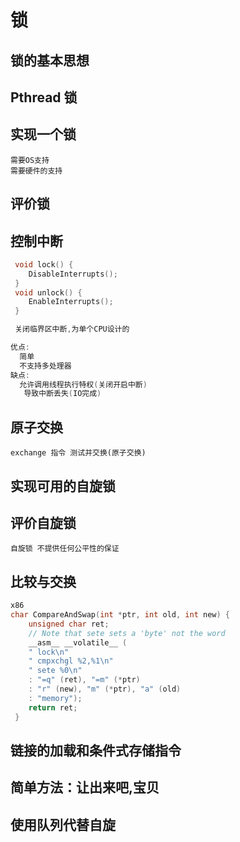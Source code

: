 # 锁
## 锁的基本思想
## Pthread 锁
## 实现一个锁
```
需要OS支持
需要硬件的支持
```
## 评价锁
## 控制中断
```c
 void lock() {
    DisableInterrupts();
 }
 void unlock() {
    EnableInterrupts();
 }

 关闭临界区中断,为单个CPU设计的

优点:
  简单
  不支持多处理器
缺点:
  允许调用线程执行特权(关闭开启中断)
   导致中断丢失(IO完成)


```
## 原子交换
```
exchange 指令 测试并交换(原子交换)
```
## 实现可用的自旋锁
## 评价自旋锁
```
自旋锁 不提供任何公平性的保证

```
## 比较与交换
```c
x86 
char CompareAndSwap(int *ptr, int old, int new) {
    unsigned char ret;
    // Note that sete sets a 'byte' not the word
    __asm__ __volatile__ (
    " lock\n"
    " cmpxchgl %2,%1\n"
    " sete %0\n"
    : "=q" (ret), "=m" (*ptr)
    : "r" (new), "m" (*ptr), "a" (old)
    : "memory");
    return ret;
 } 
```
##  链接的加载和条件式存储指令
## 简单方法：让出来吧,宝贝
## 使用队列代替自旋
```

```